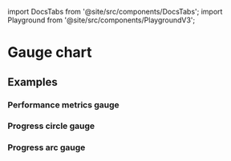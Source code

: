 import DocsTabs from '@site/src/components/DocsTabs';
import Playground from '@site/src/components/PlaygroundV3';

# Gauge chart

## Examples

### Performance metrics gauge

<Playground
height="25rem"
name="echarts-gauge"
noMargin
examplesByName>
</Playground>

### Progress circle gauge

<Playground
height="30rem"
name="echarts-progress-circle"
noMargin
examplesByName>
</Playground>

### Progress arc gauge

<Playground
height="30rem"
name="echarts-progress-arc"
noMargin
examplesByName>
</Playground>
